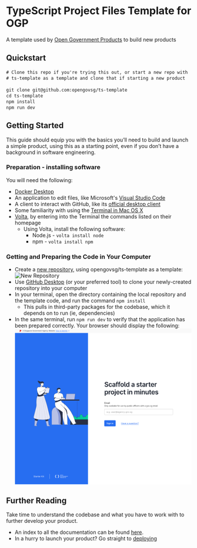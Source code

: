 # TypeScript Project Files Template for OGP

A template used by [Open Government Products](https://open.gov.sg)
to build new products

## Quickstart

```
# Clone this repo if you're trying this out, or start a new repo with
# ts-template as a template and clone that if starting a new product

git clone git@github.com:opengovsg/ts-template
cd ts-template
npm install
npm run dev
```

## Getting Started

This guide should equip you with the basics you’ll need to build and 
launch a simple product, using this as a starting point, even if you 
don’t have a background in software engineering.

### Preparation - installing software

You will need the following:
- [Docker Desktop](https://www.docker.com/)
- An application to edit files, like Microsoft's [Visual Studio Code](https://code.visualstudio.com/)
- A client to interact with GitHub, like its [official desktop client](https://desktop.github.com/)
- Some familiarity with using the [Terminal in Mac OS X](https://www.youtube.com/watch?v=aKRYQsKR46I)
- [Volta](https://volta.sh/), by entering into the Terminal the 
  commands listed on their homepage
  - Using Volta, install the following software:
    - Node.js - `volta install node`
    - npm - `volta install npm`

### Getting and Preparing the Code in Your Computer

- Create a [new repository](https://github.com/new), using
  opengovsg/ts-template as a template:  
  ![New Repository](docs/images/new-repository.png)
- Use [GitHub Desktop](https://docs.github.com/en/desktop/contributing-and-collaborating-using-github-desktop/adding-and-cloning-repositories/cloning-and-forking-repositories-from-github-desktop)
  (or your preferred tool) to clone your newly-created repository into 
  your computer
- In your terminal, open the directory containing the local repository 
  and the template code, and run the command `npm install`
    - This pulls in third-party packages for the codebase, which it
      depends on to run (ie, dependencies)
- In the same terminal, run `npm run dev` to verify that the application
  has been prepared correctly. Your browser should display the following:  
  ![First Run](docs/images/first-run.png)

## Further Reading

Take time to understand the codebase and what you have to work with
to further develop your product.

- An index to all the documentation can be found [here](./docs/).
- In a hurry to launch your product? Go straight to [deploying](./docs/deploying/)
